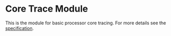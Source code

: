 # Core Trace Module

This is the module for basic processor core tracing. For more details
see the [specification].

[specification]: doc/specification.md
